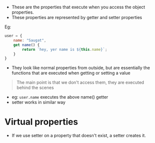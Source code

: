 - These are the properties that execute when you access the object properties.
- These properties are represented by getter and setter properties

Eg: 
```js
user = {
    name: "Saugat",
    get name() {
        return `hey, yer name is ${this.name}`;
    }
}
```

- They look like normal properties from outside, but are essentially the functions that are executed when getting or setting a value

> The main point is that we don't access them, they are executed behind the scenes

- eg: `user.name` executes the above name() getter
- setter works in similar way


# Virtual properties
- If we use setter on a property that doesn't exist, a setter creates it. 